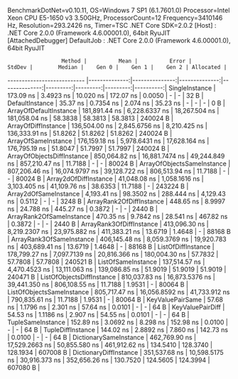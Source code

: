 
BenchmarkDotNet=v0.10.11, OS=Windows 7 SP1 (6.1.7601.0)
Processor=Intel Xeon CPU E5-1650 v3 3.50GHz, ProcessorCount=12
Frequency=3410146 Hz, Resolution=293.2426 ns, Timer=TSC
.NET Core SDK=2.0.2
  [Host]     : .NET Core 2.0.0 (Framework 4.6.00001.0), 64bit RyuJIT  [AttachedDebugger]
  DefaultJob : .NET Core 2.0.0 (Framework 4.6.00001.0), 64bit RyuJIT


                     Method |          Mean |          Error |        StdDev |        Median |    Gen 0 |    Gen 1 |    Gen 2 | Allocated |
--------------------------- |--------------:|---------------:|--------------:|--------------:|---------:|---------:|---------:|----------:|
             SingleInstance |     173.09 ns |      3.4923 ns |     10.020 ns |     172.07 ns |   0.0050 |        - |        - |      32 B |
            DefaultInstance |      35.37 ns |      0.7354 ns |      2.074 ns |      35.23 ns |        - |        - |        - |       0 B |
     ArrayOfDefaultInstance | 181,891.44 ns |  6,228.6337 ns | 18,267.504 ns | 181,058.04 ns |  58.3838 |  58.3813 |  58.3813 |  240024 B |
        ArrayOfDiffInstance | 136,504.00 ns |  2,845.6756 ns |  8,210.425 ns | 136,333.91 ns |  51.8262 |  51.8262 |  51.8262 |  240024 B |
        ArrayOfSameInstance | 176,159.18 ns |  5,978.6431 ns | 17,628.164 ns | 176,795.19 ns |  51.8047 |  51.7997 |  51.7997 |  240024 B |
 ArrayOfObjectsDiffInstance | 850,064.82 ns | 16,881.7474 ns | 49,244.849 ns | 857,210.47 ns |  11.7188 |        - |        - |   80024 B |
 ArrayOfObjectsSameInstance | 807,206.46 ns | 16,074.9797 ns | 39,128.722 ns | 806,513.94 ns |  11.7188 |        - |        - |   80024 B |
      Array2dOfDiffInstance |  41,048.08 ns |  1,058.1616 ns |  3,103.405 ns |  41,109.76 ns |  38.6353 |  11.7188 |        - |  243224 B |
      Array2dOfSameInstance |   4,193.41 ns |     98.3502 ns |    288.444 ns |   4,129.43 ns |   0.5112 |        - |        - |    3248 B |
   ArrayRank2OfDiffInstance |     448.65 ns |      8.9997 ns |     24.788 ns |     445.27 ns |   0.3872 |        - |        - |    2440 B |
   ArrayRank2OfSameInstance |     470.35 ns |      9.7842 ns |     28.541 ns |     467.82 ns |   0.3872 |        - |        - |    2440 B |
   ArrayRank3OfDiffInstance | 413,096.30 ns |  8,219.2307 ns | 23,975.882 ns | 411,383.21 ns |  13.6719 |   1.4648 |        - |   88168 B |
   ArrayRank3OfSameInstance | 406,145.48 ns |  8,059.3769 ns | 19,920.783 ns | 403,689.41 ns |  13.6719 |   1.4648 |        - |   88168 B |
         ListOfDiffInstance | 178,799.27 ns |  7,097.7139 ns | 20,816.366 ns | 180,004.30 ns |  57.7832 |  57.7808 |  57.7808 |  240521 B |
         ListOfSameInstance | 137,514.57 ns |  4,470.4523 ns | 13,111.063 ns | 139,086.85 ns |  51.9019 |  51.9019 |  51.9019 |  240471 B |
  ListOfObjectsDiffInstance | 810,037.83 ns | 16,873.5376 ns | 39,441.350 ns | 806,108.55 ns |  11.7188 |   1.9531 |        - |   80064 B |
  ListOfObjectsSameInstance | 805,717.47 ns | 16,056.8592 ns | 41,733.912 ns | 790,835.61 ns |  11.7188 |   1.9531 |        - |   80064 B |
           KeyValuePairSame |      57.68 ns |      1.1796 ns |      2.301 ns |      57.64 ns |   0.0101 |        - |        - |      64 B |
           KeyValuePairDiff |      54.53 ns |      1.1186 ns |      2.907 ns |      54.55 ns |   0.0101 |        - |        - |      64 B |
          TupleSameInstance |     152.89 ns |      3.0692 ns |      8.298 ns |     152.98 ns |   0.0100 |        - |        - |      64 B |
          TupleDiffInstance |     144.02 ns |      2.8892 ns |      7.860 ns |     142.73 ns |   0.0100 |        - |        - |      64 B |
     DictionarySameInstance | 462,769.90 ns | 17,529.2663 ns | 50,855.580 ns | 461,912.62 ns | 134.5410 | 128.3740 | 128.1934 |  607008 B |
     DictionaryDiffInstance | 351,537.68 ns | 10,598.5175 ns | 30,916.373 ns | 352,656.26 ns | 130.7520 | 124.5605 | 124.3994 |  607080 B |

